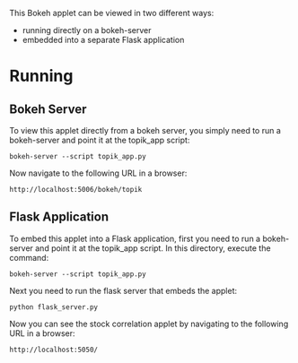 This Bokeh applet can be viewed in two different ways:

* running directly on a bokeh-server
* embedded into a separate Flask application

Running
=======

Bokeh Server
------------

To view this applet directly from a bokeh server, you simply need to
run a bokeh-server and point it at the topik_app script:

    bokeh-server --script topik_app.py

Now navigate to the following URL in a browser:

    http://localhost:5006/bokeh/topik

Flask Application
-----------------

To embed this applet into a Flask application, first you need to run
a bokeh-server and point it at the topik_app script. In this
directory, execute the command:

    bokeh-server --script topik_app.py

Next you need to run the flask server that embeds the applet:

    python flask_server.py

Now you can see the stock correlation applet by navigating to the following
URL in a browser:

    http://localhost:5050/
